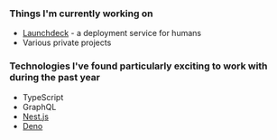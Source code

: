 ### Things I'm currently working on

- [Launchdeck](https://launchdeck.io) - a deployment service for humans
- Various private projects

### Technologies I've found particularly exciting to work with during the past year

- TypeScript
- GraphQL
- [Nest.js](https://nestjs.com/)
- [Deno](https://deno.land/)
